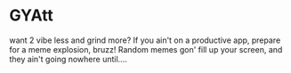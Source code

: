 # GYAtt
want 2 vibe less and grind more?  If you ain't on a productive app, prepare for a meme explosion, bruzz! Random memes gon' fill up your screen, and they ain't going nowhere until....
